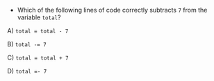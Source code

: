 - Which of the following lines of code correctly subtracts `7` from the variable `total`?

A) `total = total - 7`

B) `total -= 7`

C) `total = total + 7`

D) `total =- 7`

<!-- Answer: B) -->